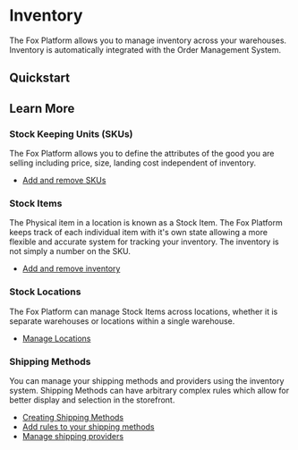 # Inventory

The Fox Platform allows you to manage inventory across your warehouses. 
Inventory is automatically integrated with the Order Management System.

## Quickstart

## Learn More

### Stock Keeping Units (SKUs)

The Fox Platform allows you to define the attributes of the good you are selling
including price, size, landing cost independent of inventory.

- [Add and remove SKUs](skus.md)

### Stock Items

The Physical item in a location is known as a Stock Item. The Fox Platform keeps track 
of each individual item with it's own state allowing a more flexible and accurate 
system for tracking your inventory. The inventory is not simply a number on the SKU.

- [Add and remove inventory](items.md)

### Stock Locations

The Fox Platform can manage Stock Items across locations, whether it is separate warehouses
or locations within a single warehouse.

- [Manage Locations](locations.md)

### Shipping Methods

You can manage your shipping methods and providers using the inventory system.
Shipping Methods can have arbitrary complex rules which allow for better display
and selection in the storefront.

- [Creating Shipping Methods](methods.md)
- [Add rules to your shipping methods](rules.md)
- [Manage shipping providers](providers.md)
